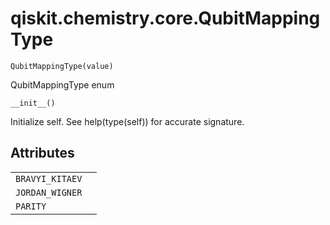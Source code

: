 # qiskit.chemistry.core.QubitMappingType



`QubitMappingType(value)`

QubitMappingType enum



`__init__()`

Initialize self. See help(type(self)) for accurate signature.

## Attributes

|                 |   |
| --------------- | - |
| `BRAVYI_KITAEV` |   |
| `JORDAN_WIGNER` |   |
| `PARITY`        |   |
